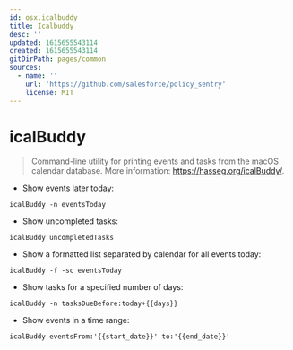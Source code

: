```yaml
---
id: osx.icalbuddy
title: Icalbuddy
desc: ''
updated: 1615655543114
created: 1615655543114
gitDirPath: pages/common
sources:
  - name: ''
    url: 'https://github.com/salesforce/policy_sentry'
    license: MIT
---
```

# icalBuddy

> Command-line utility for printing events and tasks from the macOS calendar database.
> More information: <https://hasseg.org/icalBuddy/>.

- Show events later today:

`icalBuddy -n eventsToday`

- Show uncompleted tasks:

`icalBuddy uncompletedTasks`

- Show a formatted list separated by calendar for all events today:

`icalBuddy -f -sc eventsToday`

- Show tasks for a specified number of days:

`icalBuddy -n tasksDueBefore:today+{{days}}`

- Show events in a time range:

`icalBuddy eventsFrom:'{{start_date}}' to:'{{end_date}}'`

